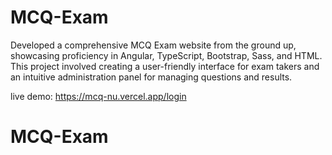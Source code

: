 # MCQ-Exam

Developed a comprehensive MCQ Exam website from the ground up, showcasing proficiency in Angular, TypeScript, Bootstrap, Sass, and HTML. This project involved creating a user-friendly interface for exam takers and an intuitive administration panel for managing questions and results.

live demo: https://mcq-nu.vercel.app/login
# MCQ-Exam
